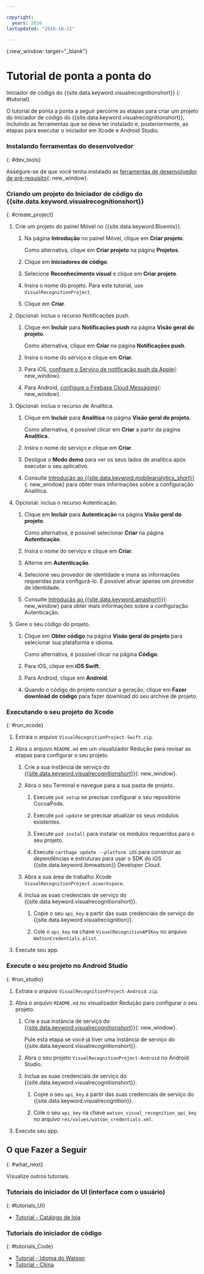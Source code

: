 ```yaml
---

copyright:
  years: 2016
lastupdated: "2016-10-21"

---
```

{:new_window: target="_blank"}

# Tutorial de ponta a ponta do
Iniciador de código
do {{site.data.keyword.visualrecognitionshort}} 
{: #tutorial}

O tutorial de ponta a ponta a seguir percorre as etapas para criar um projeto do Iniciador de código do {{site.data.keyword.visualrecognitionshort}}, incluindo as ferramentas que se deve ter instalado e, posteriormente, as
etapas para executar o iniciador em Xcode e Android Studio.


### Instalando ferramentas do desenvolvedor
{: #dev_tools}

Assegure-se de que você tenha instalado as [ferramentas de desenvolvedor de pré-requisito](get_code.html#prereq-dev-tools){: new_window}.


### Criando um projeto do Iniciador de código do {{site.data.keyword.visualrecognitionshort}}
{: #create_project}

1. Crie um projeto do painel Móvel no {{site.data.keyword.Bluemix}}.

   1. Na página **Introdução** no painel Móvel, clique em **Criar projeto**.

      Como alternativa, clique em **Criar projeto** na página **Projetos**.

   2. Clique em **Iniciadores de código**.

   3. Selecione **Reconhecimento visual** e clique em **Criar projeto**.

   4. Insira o nome do projeto. Para este tutorial, use `VisualRecognitionProject`.
   
   5. Clique em **Criar**.

2. Opcional: inclua o recurso Notificações push.

   1. Clique em **Incluir** para **Notificações push** na página **Visão geral do projeto**.

      Como alternativa, clique em **Criar** na página **Notificações push**.

   2. Insira o nome do serviço e clique em **Criar**.

   3. Para iOS, [configure o Serviço de notificação push da Apple](/docs/services/mobilepush/t_push_provider_ios.html){: new_window}.

   4. Para Android,
[configure
o Firebase Cloud Messaging](/docs/services/mobilepush/t_push_provider_android.html){: new_window}.
   
3. Opcional: inclua o recurso de Analítica.

   1. Clique em **Incluir** para
**Analítica** na página **Visão geral
do projeto**.

      Como alternativa, é possível clicar em
**Criar** a partir da página
**Analítica**.

   2. Insira o nome do serviço e clique em **Criar**.
   
   3. Desligue o **Modo demo** para ver os
seus lados de analítica após executar o seu aplicativo.
   
   4. Consulte [Introdução ao {{site.data.keyword.mobileanalytics_short}}](/docs/services/mobileanalytics/index.html){: new_window} para obter mais informações sobre a configuração Analítica.
  
4. Opcional: inclua o recurso Autenticação.

   1. Clique em **Incluir** para
**Autenticação** na página **Visão
geral do projeto**.

      Como alternativa, é possível selecionar
**Criar** na página
**Autenticação**.

   2. Insira o nome do serviço e clique em **Criar**.
   
   3. Alterne em
**Autenticação**.
   
   4. Selecione seu provedor de identidade e insira as
informações requeridas para configurá-lo. É possível ativar apenas um provedor de identidade.

   5. Consulte
[Introdução
ao {{site.data.keyword.amashort}}](/docs/services/mobileaccess/index.html){: new_window}
para obter mais informações sobre a configuração Autenticação.

5. Gere o seu código do projeto.

   1. Clique em **Obter código** na
página **Visão geral do projeto** para selecionar sua plataforma e idioma.
   
      Como alternativa, é possível clicar na página **Código**.
      
   2. Para iOS, clique em **iOS Swift**.
   
   3. Para Android, clique em **Android**.
   
   4. Quando o código do projeto concluir a geração, clique
em **Fazer download do código** para fazer
download do seu archive de projeto.


### Executando o seu projeto do Xcode
{: #run_xcode}

1. Extraia o arquivo `VisualRecognitionProject-Swift.zip`.

2. Abra o arquivo `README.md` em um
visualizador Redução para revisar as etapas para configurar o seu
projeto.

   1. Crie a sua instância de serviço do [{{site.data.keyword.visualrecognitionshort}}](https://console.{DomainName}/catalog/services/visual-recognition/){: new_window}.
   
   2. Abra o seu Terminal e navegue para a sua pasta de
projeto.
   
      1. Execute `pod setup` se precisar
configurar o seu repositório CocoaPods.
      
      2. Execute `pod update` se precisar
atualizar os seus módulos existentes.
      
      3. Execute `pod install` para instalar
os módulos requeridos para o seu projeto.
      
      4. Execute `carthage update --platform
iOS` para construir as dependências e estruturas para usar o
SDK do iOS {{site.data.keyword.ibmwatson}} Developer Cloud.
      
   3. Abra a sua área de trabalho Xcode `VisualRecognitionProject.xcworkspace`.
   
   4. Inclua as suas credenciais de serviço
do {{site.data.keyword.visualrecognitionshort}}.
   
      1. Copie o seu `api_key` a partir das
suas credenciais de serviço
do {{site.data.keyword.visualrecognition}}.
      
      2. Cole o `api_key` na chave
`VisualRecognitionAPIKey` no arquivo `WatsonCredentials.plist`.
      
3. Execute seu app.


### Execute o seu projeto no Android Studio
{: #run_studio}

1. Extraia o arquivo `VisualRecognitionProject-Android.zip`.

2. Abra o arquivo `README.md` no
visualizador Redução para configurar o seu projeto.

   1. Crie a sua instância de serviço do
[{{site.data.keyword.visualrecognitionshort}}](https://console.{DomainName}/catalog/services/visual-recognition/){: new_window}.
   
      Pule esta etapa se você já tiver uma instância de
serviço do {{site.data.keyword.visualrecognitionshort}}.
   
   2. Abra o seu projeto
`VisualRecognitionProject-Android` no Android Studio.
   
   4. Inclua as suas credenciais de serviço do
{{site.data.keyword.visualrecognitionshort}}.
   
      1. Copie o seu `api_key` a partir das
suas credenciais de serviço do
{{site.data.keyword.visualrecognition}}.
      
      2. Cole o seu `api_key` na chave
`watson_visual_recognition_api_key` no arquivo `res/values/watson_credentials.xml`.
      
3. Execute seu app.


## O que Fazer a Seguir
{: #what_next}

Visualize outros tutoriais.


### Tutoriais do iniciador de UI (interface com o usuário)
{: #tutorials_UI}

* [Tutorial - Catálogo de loja](tutorial_store_catalog.html)


### Tutoriais do iniciador de código
{: #tutorials_Code}

* [Tutorial - Idioma do Watson](tutorial_watson_language.html)
* [Tutorial - Clima](tutorial_weather.html)
